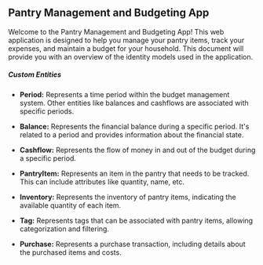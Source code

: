 ## Pantry Management and Budgeting App

Welcome to the Pantry Management and Budgeting App! This web application is designed to help you manage your pantry items, track your expenses, and maintain a budget for your household. This document will provide you with an overview of the identity models used in the application.

##### Custom Entities

- **Period:** Represents a time period within the budget management system. Other entities like balances and cashflows are associated with specific periods.

- **Balance:** Represents the financial balance during a specific period. It's related to a period and provides information about the financial state.

- **Cashflow:** Represents the flow of money in and out of the budget during a specific period.

- **PantryItem:** Represents an item in the pantry that needs to be tracked. This can include attributes like quantity, name, etc.

- **Inventory:** Represents the inventory of pantry items, indicating the available quantity of each item.

- **Tag:** Represents tags that can be associated with pantry items, allowing categorization and filtering.

- **Purchase:** Represents a purchase transaction, including details about the purchased items and costs.

